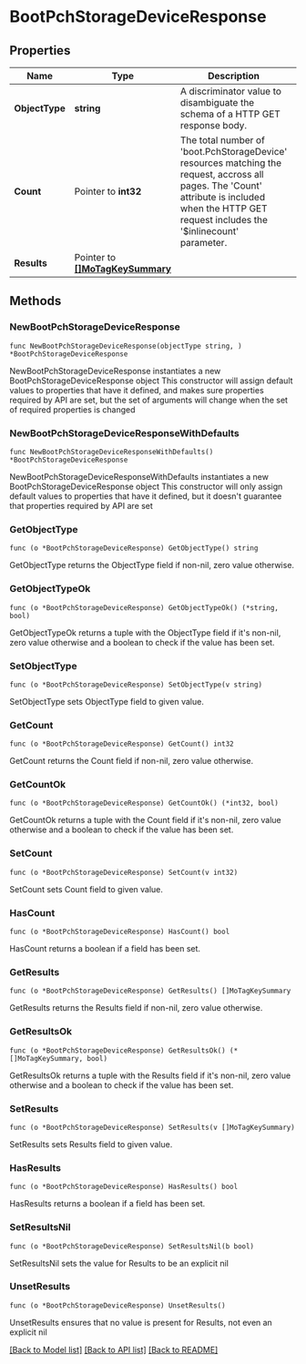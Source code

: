 # BootPchStorageDeviceResponse

## Properties

Name | Type | Description | Notes
------------ | ------------- | ------------- | -------------
**ObjectType** | **string** | A discriminator value to disambiguate the schema of a HTTP GET response body. | 
**Count** | Pointer to **int32** | The total number of &#39;boot.PchStorageDevice&#39; resources matching the request, accross all pages. The &#39;Count&#39; attribute is included when the HTTP GET request includes the &#39;$inlinecount&#39; parameter. | [optional] 
**Results** | Pointer to [**[]MoTagKeySummary**](mo.TagKeySummary.md) |  | [optional] 

## Methods

### NewBootPchStorageDeviceResponse

`func NewBootPchStorageDeviceResponse(objectType string, ) *BootPchStorageDeviceResponse`

NewBootPchStorageDeviceResponse instantiates a new BootPchStorageDeviceResponse object
This constructor will assign default values to properties that have it defined,
and makes sure properties required by API are set, but the set of arguments
will change when the set of required properties is changed

### NewBootPchStorageDeviceResponseWithDefaults

`func NewBootPchStorageDeviceResponseWithDefaults() *BootPchStorageDeviceResponse`

NewBootPchStorageDeviceResponseWithDefaults instantiates a new BootPchStorageDeviceResponse object
This constructor will only assign default values to properties that have it defined,
but it doesn't guarantee that properties required by API are set

### GetObjectType

`func (o *BootPchStorageDeviceResponse) GetObjectType() string`

GetObjectType returns the ObjectType field if non-nil, zero value otherwise.

### GetObjectTypeOk

`func (o *BootPchStorageDeviceResponse) GetObjectTypeOk() (*string, bool)`

GetObjectTypeOk returns a tuple with the ObjectType field if it's non-nil, zero value otherwise
and a boolean to check if the value has been set.

### SetObjectType

`func (o *BootPchStorageDeviceResponse) SetObjectType(v string)`

SetObjectType sets ObjectType field to given value.


### GetCount

`func (o *BootPchStorageDeviceResponse) GetCount() int32`

GetCount returns the Count field if non-nil, zero value otherwise.

### GetCountOk

`func (o *BootPchStorageDeviceResponse) GetCountOk() (*int32, bool)`

GetCountOk returns a tuple with the Count field if it's non-nil, zero value otherwise
and a boolean to check if the value has been set.

### SetCount

`func (o *BootPchStorageDeviceResponse) SetCount(v int32)`

SetCount sets Count field to given value.

### HasCount

`func (o *BootPchStorageDeviceResponse) HasCount() bool`

HasCount returns a boolean if a field has been set.

### GetResults

`func (o *BootPchStorageDeviceResponse) GetResults() []MoTagKeySummary`

GetResults returns the Results field if non-nil, zero value otherwise.

### GetResultsOk

`func (o *BootPchStorageDeviceResponse) GetResultsOk() (*[]MoTagKeySummary, bool)`

GetResultsOk returns a tuple with the Results field if it's non-nil, zero value otherwise
and a boolean to check if the value has been set.

### SetResults

`func (o *BootPchStorageDeviceResponse) SetResults(v []MoTagKeySummary)`

SetResults sets Results field to given value.

### HasResults

`func (o *BootPchStorageDeviceResponse) HasResults() bool`

HasResults returns a boolean if a field has been set.

### SetResultsNil

`func (o *BootPchStorageDeviceResponse) SetResultsNil(b bool)`

 SetResultsNil sets the value for Results to be an explicit nil

### UnsetResults
`func (o *BootPchStorageDeviceResponse) UnsetResults()`

UnsetResults ensures that no value is present for Results, not even an explicit nil

[[Back to Model list]](../README.md#documentation-for-models) [[Back to API list]](../README.md#documentation-for-api-endpoints) [[Back to README]](../README.md)


